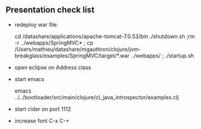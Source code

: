
## Presentation check list

* redeploy war file: 

    cd /datashare/applications/apache-tomcat-7.0.53/bin
    ./shutdown.sh ;rm -r ../webapps/SpringMVC* ; cp /Users/mathieu/datashare/mgauthron/clojure/jvm-breakglass/examples/SpringMVC/target/*.war ../webapps/ ; ./startup.sh

* open eclipse on Address class
* start emacs

   emacs ../../bootloader/src/main/clojure/cl_java_introspector/examples.clj

* start cider on port 1112 
* increase font C-x C-+
